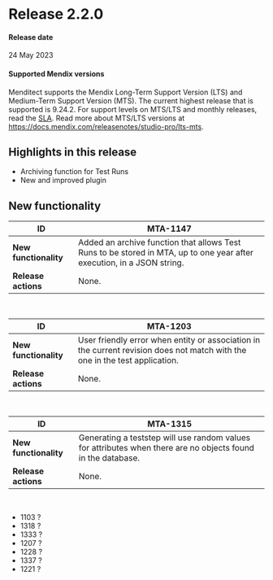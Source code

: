 # Release 2.2.0

#### Release date

24 May 2023

#### Supported Mendix versions

Menditect supports the Mendix Long-Term Support Version (LTS) and Medium-Term Support Version (MTS). The current highest release that is supported is 9.24.2. 
For support levels on MTS/LTS and monthly releases, read the [SLA](../legal/sla).
Read more about MTS/LTS versions at https://docs.mendix.com/releasenotes/studio-pro/lts-mts.

## Highlights in this release

 - <i class="fas fa-fire"></i> Archiving function for Test Runs
 - <i class="fas fa-fire"></i> New and improved plugin

## New functionality 

| ID                    | MTA-1147                                                                                                               |
| --------------------- | ---------------------------------------------------------------------------------------------------------------------- |
| __New functionality__ | Added an archive function that allows Test Runs to be stored in MTA, up to one year after execution, in a JSON string. |
| __Release actions__   | None.                                                                                                                  |

<br/>


| ID                    | MTA-1203                                                                                                                    |
| --------------------- | --------------------------------------------------------------------------------------------------------------------------- |
| __New functionality__ | User friendly error when entity or association in the current revision does not match with the one in the test application. |
| __Release actions__   | None.                                                                                                                       |

<br/>


| ID                    | MTA-1315                                                                                                     |
| --------------------- | ------------------------------------------------------------------------------------------------------------ |
| __New functionality__ | Generating a teststep will use random values for attributes when there are no objects found in the database. |
| __Release actions__   | None.                                                                                                        |

<br/>

- 1103 ?
- 1318 ?
- 1333 ?
- 1207 ?
- 1228 ?
- 1337 ?
- 1221 ?